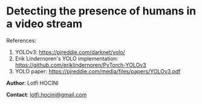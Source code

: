 # Detecting the presence of humans in a video stream





References:

1. YOLOv3: https://pjreddie.com/darknet/yolo/
2. Erik Lindernoren's YOLO implementation: https://github.com/eriklindernoren/PyTorch-YOLOv3
3. YOLO paper: https://pjreddie.com/media/files/papers/YOLOv3.pdf
   
   
   

**Author**: Lotfi HOCINI

**Contact**: lotfi.hocini@gmail.com

   

